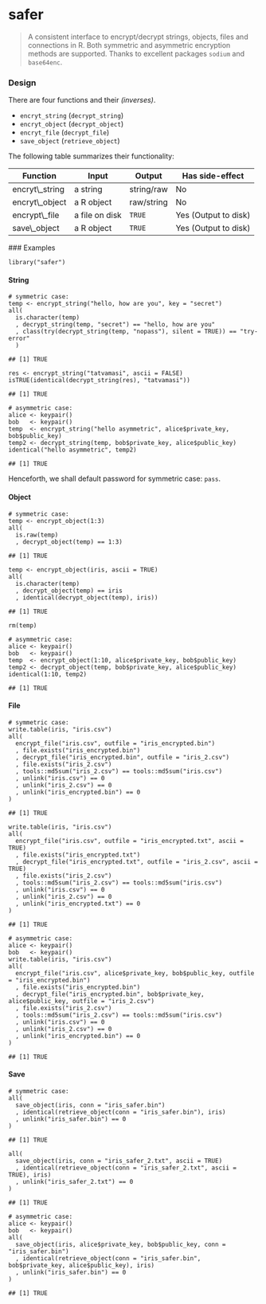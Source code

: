 safer
=============

> A consistent interface to encrypt/decrypt strings, objects, files and
> connections in R. Both symmetric and asymmetric encryption methods are
> supported. Thanks to excellent packages `sodium` and `base64enc`.

### Design

There are four functions and their *(inverses)*.

-   `encryt_string` (`decrypt_string`)
-   `encryt_object` (`decrypt_object`)
-   `encryt_file` (`decrypt_file`)
-   `save_object` (`retrieve_object`)

The following table summarizes their functionality:

<table>
<thead>
<tr class="header">
<th>
Function
</th>
<th>
Input
</th>
<th>
Output
</th>
<th>
Has side-effect
</th>
</tr>
</thead>
<tbody>
<tr class="odd">
<td>
encryt\_string
</td>
<td>
a string
</td>
<td>
string/raw
</td>
<td>
No
</td>
</tr>
<tr class="even">
<td>
encryt\_object
</td>
<td>
a R object
</td>
<td>
raw/string
</td>
<td>
No
</td>
</tr>
<tr class="odd">
<td>
encrypt\_file
</td>
<td>
a file on disk
</td>
<td>
<code>TRUE</code>
</td>
<td>
Yes (Output to disk)
</td>
</tr>
<tr class="even">
<td>
save\_object
</td>
<td>
a R object
</td>
<td>
<code>TRUE</code>
</td>
<td>
Yes (Output to disk)
</td>
</tr>
</tbody>
</table>
### Examples

    library("safer")

#### String

    # symmetric case:
    temp <- encrypt_string("hello, how are you", key = "secret")
    all(
      is.character(temp)
      , decrypt_string(temp, "secret") == "hello, how are you"
      , class(try(decrypt_string(temp, "nopass"), silent = TRUE)) == "try-error"
      )

    ## [1] TRUE
    
    res <- encrypt_string("tatvamasi", ascii = FALSE)
    isTRUE(identical(decrypt_string(res), "tatvamasi"))
    
    ## [1] TRUE
    
    # asymmetric case:
    alice <- keypair()
    bob   <- keypair()
    temp  <- encrypt_string("hello asymmetric", alice$private_key, bob$public_key)
    temp2 <- decrypt_string(temp, bob$private_key, alice$public_key)
    identical("hello asymmetric", temp2)

    ## [1] TRUE

Henceforth, we shall default password for symmetric case: `pass`.

#### Object

    # symmetric case:
    temp <- encrypt_object(1:3)
    all(
      is.raw(temp)
      , decrypt_object(temp) == 1:3)

    ## [1] TRUE

    temp <- encrypt_object(iris, ascii = TRUE)
    all(
      is.character(temp)
      , decrypt_object(temp) == iris
      , identical(decrypt_object(temp), iris))

    ## [1] TRUE

    rm(temp)

    # asymmetric case:
    alice <- keypair()
    bob   <- keypair()
    temp  <- encrypt_object(1:10, alice$private_key, bob$public_key)
    temp2 <- decrypt_object(temp, bob$private_key, alice$public_key)
    identical(1:10, temp2)

    ## [1] TRUE

#### File

    # symmetric case:
    write.table(iris, "iris.csv")
    all(
      encrypt_file("iris.csv", outfile = "iris_encrypted.bin")
      , file.exists("iris_encrypted.bin")
      , decrypt_file("iris_encrypted.bin", outfile = "iris_2.csv")
      , file.exists("iris_2.csv")
      , tools::md5sum("iris_2.csv") == tools::md5sum("iris.csv")
      , unlink("iris.csv") == 0
      , unlink("iris_2.csv") == 0
      , unlink("iris_encrypted.bin") == 0
    )

    ## [1] TRUE

    write.table(iris, "iris.csv")
    all(
      encrypt_file("iris.csv", outfile = "iris_encrypted.txt", ascii = TRUE)
      , file.exists("iris_encrypted.txt")
      , decrypt_file("iris_encrypted.txt", outfile = "iris_2.csv", ascii = TRUE)
      , file.exists("iris_2.csv")
      , tools::md5sum("iris_2.csv") == tools::md5sum("iris.csv")
      , unlink("iris.csv") == 0
      , unlink("iris_2.csv") == 0
      , unlink("iris_encrypted.txt") == 0
    )

    ## [1] TRUE

    # asymmetric case:
    alice <- keypair()
    bob   <- keypair()
    write.table(iris, "iris.csv")
    all(
      encrypt_file("iris.csv", alice$private_key, bob$public_key, outfile = "iris_encrypted.bin")
      , file.exists("iris_encrypted.bin")
      , decrypt_file("iris_encrypted.bin", bob$private_key, alice$public_key, outfile = "iris_2.csv")
      , file.exists("iris_2.csv")
      , tools::md5sum("iris_2.csv") == tools::md5sum("iris.csv")
      , unlink("iris.csv") == 0
      , unlink("iris_2.csv") == 0
      , unlink("iris_encrypted.bin") == 0
    )

    ## [1] TRUE

#### Save

    # symmetric case:
    all(
      save_object(iris, conn = "iris_safer.bin")
      , identical(retrieve_object(conn = "iris_safer.bin"), iris)
      , unlink("iris_safer.bin") == 0
    )

    ## [1] TRUE

    all(
      save_object(iris, conn = "iris_safer_2.txt", ascii = TRUE)
      , identical(retrieve_object(conn = "iris_safer_2.txt", ascii = TRUE), iris)
      , unlink("iris_safer_2.txt") == 0
    )

    ## [1] TRUE

    # asymmetric case:
    alice <- keypair()
    bob   <- keypair()
    all(
      save_object(iris, alice$private_key, bob$public_key, conn = "iris_safer.bin")
      , identical(retrieve_object(conn = "iris_safer.bin", bob$private_key, alice$public_key), iris)
      , unlink("iris_safer.bin") == 0
    )

    ## [1] TRUE
